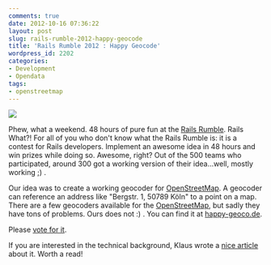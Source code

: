 ```yaml
---
comments: true
date: 2012-10-16 07:36:22
layout: post
slug: rails-rumble-2012-happy-geocode
title: 'Rails Rumble 2012 : Happy Geocode'
wordpress_id: 2202
categories:
- Development
- Opendata
tags:
- openstreetmap
---
```


[![](http://bitboxer.de/wp-content/uploads/Bildschirmfoto-2012-10-15-um-20.32.42.png)](http://happy-geoco.de)

Phew, what a weekend. 48 hours of pure fun at the [Rails Rumble](http://railsrumble.com/).
Rails What?! For all of you who don't know what the Rails Rumble is: it is a
contest for Rails developers. Implement an awesome idea in 48 hours and win
prizes while doing so. Awesome, right? Out of the 500 teams who participated,
around 300 got a working version of their idea...well, mostly working ;) .

Our idea was to create a working geocoder for
[OpenStreetMap](http://www.openstreetmap.org). A geocoder can reference an
address like "Bergstr. 1, 50789 Köln" to a point on a map. There are a few
geocoders available for the [OpenStreetMap](http://www.openstreetmap.org), but
sadly they have tons of problems. Ours does not :) . You can find it at
[happy-geoco.de](http://happy-geoco.de).

Please [vote for it](http://railsrumble.com/entries/210-happy-geocode).

If you are interested in the technical background, Klaus wrote a [nice article](http://klaustopher.github.com/blog/2012/10/15/how-to-start-your-own-geocoder-in-48-hours/)
about it. Worth a read!

